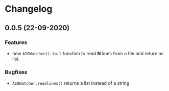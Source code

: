 
# Changelog

## 0.0.5 (22-09-2020)

### Features

* new `AIOWatcher().tail` function to read  **N** lines from a file and return as list.

### Bugfixes

* `AIOWatcher.readlines()` returns a list instead of a string.
